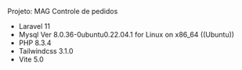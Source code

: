 Projeto: MAG Controle de pedidos
- Laravel 11
- Mysql  Ver 8.0.36-0ubuntu0.22.04.1 for Linux on x86_64 ((Ubuntu))
- PHP 8.3.4
- Tailwindcss 3.1.0
- Vite 5.0